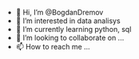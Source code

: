 - 👋 Hi, I’m @BogdanDremov
- 👀 I’m interested in data analisys
- 🌱 I’m currently learning python, sql
- 💞️ I’m looking to collaborate on ...
- 📫 How to reach me ...

<!---
BogdanDremov/BogdanDremov is a ✨ special ✨ repository because its `README.md` (this file) appears on your GitHub profile.
You can click the Preview link to take a look at your changes.
--->
